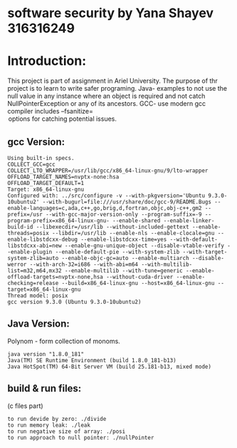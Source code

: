 # software security by Yana Shayev 316316249



# Introduction:

This project is part of assignment in Ariel University. The purpose of thr project is to learn to write safer programing.
Java- examples to not use the null value in any instance where an object is required and not catch NullPointerException or any of its ancestors.
GCC- use modern gcc compiler includes –fsanitize=<option> options for catching potential issues.



## gcc Version:
```
Using built-in specs.
COLLECT_GCC=gcc
COLLECT_LTO_WRAPPER=/usr/lib/gcc/x86_64-linux-gnu/9/lto-wrapper
OFFLOAD_TARGET_NAMES=nvptx-none:hsa
OFFLOAD_TARGET_DEFAULT=1
Target: x86_64-linux-gnu
Configured with: ../src/configure -v --with-pkgversion='Ubuntu 9.3.0-10ubuntu2' --with-bugurl=file:///usr/share/doc/gcc-9/README.Bugs --enable-languages=c,ada,c++,go,brig,d,fortran,objc,obj-c++,gm2 --prefix=/usr --with-gcc-major-version-only --program-suffix=-9 --program-prefix=x86_64-linux-gnu- --enable-shared --enable-linker-build-id --libexecdir=/usr/lib --without-included-gettext --enable-threads=posix --libdir=/usr/lib --enable-nls --enable-clocale=gnu --enable-libstdcxx-debug --enable-libstdcxx-time=yes --with-default-libstdcxx-abi=new --enable-gnu-unique-object --disable-vtable-verify --enable-plugin --enable-default-pie --with-system-zlib --with-target-system-zlib=auto --enable-objc-gc=auto --enable-multiarch --disable-werror --with-arch-32=i686 --with-abi=m64 --with-multilib-list=m32,m64,mx32 --enable-multilib --with-tune=generic --enable-offload-targets=nvptx-none,hsa --without-cuda-driver --enable-checking=release --build=x86_64-linux-gnu --host=x86_64-linux-gnu --target=x86_64-linux-gnu
Thread model: posix
gcc version 9.3.0 (Ubuntu 9.3.0-10ubuntu2)
```


## Java Version:
Polynom - form collection of monoms.

```
java version "1.8.0_181"
Java(TM) SE Runtime Environment (build 1.8.0_181-b13)
Java HotSpot(TM) 64-Bit Server VM (build 25.181-b13, mixed mode)

```

## build & run files:

(c files part)

```
to run devide by zero: ./divide
to run memory leak: ./leak
to run negative size of array: ./posi
to run approach to null pointer: ./nullPointer

```

